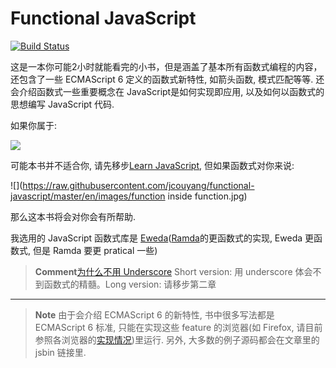 # Functional JavaScript
[![Build Status](https://www.gitbook.io/button/status/book/jcouyang/functional-javascript)](https://www.gitbook.io/book/jcouyang/functional-javascript/activity)

这是一本你可能2小时就能看完的小书，但是涵盖了基本所有函数式编程的内容，还包含了一些 ECMAScript 6 定义的函数式新特性, 如箭头函数, 模式匹配等等. 还会介绍函数式一些重要概念在 JavaScript是如何实现即应用, 以及如何以函数式的思想编写 JavaScript 代码.

如果你属于:

![](https://raw.githubusercontent.com/jcouyang/functional-javascript/master/en/images/i%20have%20no%20idea%20what%20im%20doing.jpg)


可能本书并不适合你, 请先移步[Learn JavaScript](https://www.gitbook.io/book/gitbookio/javascript), 但如果函数式对你来说:

![](https://raw.githubusercontent.com/jcouyang/functional-javascript/master/en/images/function inside function.jpg)

那么这本书将会对你会有所帮助.

我选用的 JavaScript 函数式库是 [Eweda](https://rawgit.com/CrossEye/eweda/master/docs/eweda.html)([Ramda](https://rawgit.com/CrossEye/ramda/master/docs/ramda.html)的更函数式的实现,  Eweda 更函数式, 但是 Ramda 要更 pratical 一些)

> **Comment**[为什么不用 Underscore](http://fr.umio.us/why-ramda/) Short version: 用 underscore 体会不到函数式的精髓。Long version: 请移步第二章

----

> **Note** 由于会介绍 ECMAScript 6 的新特性, 书中很多写法都是 ECMAScript 6 标准, 只能在实现这些 feature 的浏览器(如 Firefox, 请目前参照各浏览器的[实现情况](http://kangax.github.io/compat-table/es6/))里运行. 另外, 大多数的例子源码都会在文章里的 jsbin 链接里.

